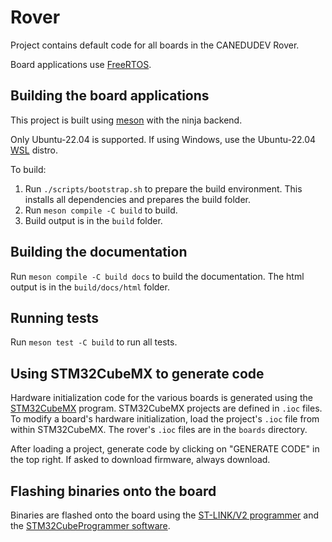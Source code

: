 # Rover

Project contains default code for all boards in the CANEDUDEV Rover.

Board applications use [FreeRTOS](https://www.freertos.org/).

## Building the board applications

This project is built using [meson](https://mesonbuild.com/) with the ninja backend.

Only Ubuntu-22.04 is supported. If using Windows, use the Ubuntu-22.04 [WSL](https://learn.microsoft.com/en-us/windows/wsl/) distro.

To build:

1. Run `./scripts/bootstrap.sh` to prepare the build environment. This installs all dependencies and prepares the build folder.
2. Run `meson compile -C build` to build.
3. Build output is in the `build` folder.

## Building the documentation

Run `meson compile -C build docs` to build the documentation. The html output is in the `build/docs/html` folder.

## Running tests

Run `meson test -C build` to run all tests.

## Using STM32CubeMX to generate code

Hardware initialization code for the various boards is generated using the [STM32CubeMX](https://www.st.com/en/development-tools/stm32cubemx.html) program. STM32CubeMX projects are defined in `.ioc` files. To modify a board's hardware initialization, load the project's `.ioc` file from within STM32CubeMX. The rover's `.ioc` files are in the `boards` directory.

After loading a project, generate code by clicking on "GENERATE CODE" in the top right. If asked to download firmware, always download.

## Flashing binaries onto the board

Binaries are flashed onto the board using the [ST-LINK/V2 programmer](https://www.st.com/en/development-tools/st-link-v2.html) and the [STM32CubeProgrammer software](https://www.st.com/en/development-tools/stm32cubeprog.html).

